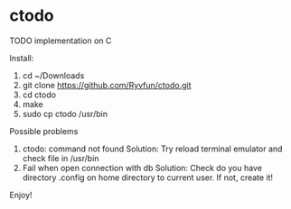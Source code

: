 # ctodo
TODO implementation on C

Install:
1. cd ~/Downloads
2. git clone https://github.com/Ryvfun/ctodo.git
3. cd ctodo
4. make
5. sudo cp ctodo /usr/bin

Possible problems
1. ctodo: command not found
Solution:
Try reload terminal emulator and check file in /usr/bin
2. Fail when open connection with db
Solution:
Check do you have directory .config on home directory to current user. If not, create it!

Enjoy!
